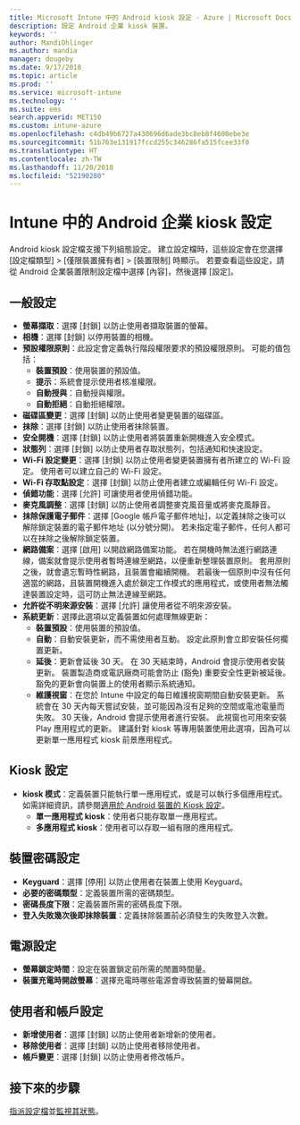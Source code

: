 ```yaml
---
title: Microsoft Intune 中的 Android kiosk 設定 - Azure | Microsoft Docs
description: 設定 Android 企業 kiosk 裝置。
keywords: ''
author: MandiOhlinger
ms.author: mandia
manager: dougeby
ms.date: 9/17/2018
ms.topic: article
ms.prod: ''
ms.service: microsoft-intune
ms.technology: ''
ms.suite: ems
search.appverid: MET150
ms.custom: intune-azure
ms.openlocfilehash: c4db49b6727a430696d6ade3bc8eb8f4600ebe3e
ms.sourcegitcommit: 51b763e131917fccd255c346286fa515fcee33f0
ms.translationtype: HT
ms.contentlocale: zh-TW
ms.lasthandoff: 11/20/2018
ms.locfileid: "52190280"
---
```

# <a name="android-enterprise-kiosk-settings-in-intune"></a>Intune 中的 Android 企業 kiosk 設定

Android kiosk 設定檔支援下列組態設定。 建立設定檔時，這些設定會在您選擇 [設定檔類型] > [僅限裝置擁有者] > [裝置限制] 時顯示。 若要查看這些設定，請從 Android 企業裝置限制設定檔中選擇 [內容]，然後選擇 [設定]。

## <a name="general-settings"></a>一般設定

- **螢幕擷取**：選擇 [封鎖] 以防止使用者擷取裝置的螢幕。
- **相機**：選擇 [封鎖] 以停用裝置的相機。
- **預設權限原則**：此設定會定義執行階段權限要求的預設權限原則。 可能的值包括：
    - **裝置預設**：使用裝置的預設值。
    - **提示**：系統會提示使用者核准權限。
    - **自動授與**：自動授與權限。
    - **自動拒絕**：自動拒絕權限。
- **磁碟區變更**：選擇 [封鎖] 以防止使用者變更裝置的磁碟區。
- **抹除**：選擇 [封鎖] 以防止使用者抹除裝置。
- **安全開機**：選擇 [封鎖] 以防止使用者將裝置重新開機進入安全模式。
- **狀態列**：選擇 [封鎖] 以防止使用者存取狀態列，包括通知和快速設定。
- **Wi-Fi 設定變更**：選擇 [封鎖] 以防止使用者變更裝置擁有者所建立的 Wi-Fi 設定。 使用者可以建立自己的 Wi-Fi 設定。
- **Wi-Fi 存取點設定**：選擇 [封鎖] 以防止使用者建立或編輯任何 Wi-Fi 設定。
- **偵錯功能**：選擇 [允許] 可讓使用者使用偵錯功能。
- **麥克風調整**：選擇 [封鎖] 以防止使用者調整麥克風音量或將麥克風靜音。
- **抹除保護電子郵件**：選擇 [Google 帳戶電子郵件地址]，以定義抹除之後可以解除鎖定裝置的電子郵件地址 (以分號分開)。 若未指定電子郵件，任何人都可以在抹除之後解除鎖定裝置。
- **網路備案**：選擇 [啟用] 以開啟網路備案功能。 若在開機時無法進行網路連線，備案就會提示使用者暫時連線至網路，以便重新整理裝置原則。 套用原則之後，就會遺忘暫時性網路，且裝置會繼續開機。 若最後一個原則中沒有任何適當的網路，且裝置開機進入處於鎖定工作模式的應用程式，或使用者無法觸達裝置設定時，這可防止無法連線至網路。
- **允許從不明來源安裝**：選擇 [允許] 讓使用者從不明來源安裝。
- **系統更新**：選擇此選項以定義裝置如何處理無線更新：
    - **裝置預設**：使用裝置的預設值。
    - **自動**：自動安裝更新，而不需使用者互動。 設定此原則會立即安裝任何擱置更新。
    - **延後**：更新會延後 30 天。 在 30 天結束時，Android 會提示使用者安裝更新。 裝置製造商或電訊廠商可能會防止 (豁免) 重要安全性更新被延後。 豁免的更新會向裝置上的使用者顯示系統通知。 
    - **維護視窗**：在您於 Intune 中設定的每日維護視窗期間自動安裝更新。 系統會在 30 天內每天嘗試安裝，並可能因為沒有足夠的空間或電池電量而失敗。 30 天後，Android 會提示使用者進行安裝。 此視窗也可用來安裝 Play 應用程式的更新。 建議針對 kiosk 等專用裝置使用此選項，因為可以更新單一應用程式 kiosk 前景應用程式。 

## <a name="kiosk-settings"></a>Kiosk 設定

- **kiosk 模式**：定義裝置只能執行單一應用程式，或是可以執行多個應用程式。 如需詳細資訊，請參閱[適用於 Android 裝置的 Kiosk 設定](android-kiosk-settings.md)。
    - **單一應用程式 kiosk**：使用者只能存取單一應用程式。
    - **多應用程式 kiosk**：使用者可以存取一組有限的應用程式。

## <a name="device-password-settings"></a>裝置密碼設定

- **Keyguard**：選擇 [停用] 以防止使用者在裝置上使用 Keyguard。
- **必要的密碼類型**：定義裝置所需的密碼類型。
- **密碼長度下限**：定義裝置所需的密碼長度下限。
- **登入失敗幾次後即抹除裝置**：定義抹除裝置前必須發生的失敗登入次數。

## <a name="power-settings"></a>電源設定

- **螢幕鎖定時間**：設定在裝置鎖定前所需的閒置時間量。
- **裝置充電時開啟螢幕**：選擇充電時哪些電源會導致裝置的螢幕開啟。

## <a name="users-and-accounts-settings"></a>使用者和帳戶設定

- **新增使用者**：選擇 [封鎖] 以防止使用者新增新的使用者。
- **移除使用者**：選擇 [封鎖] 以防止使用者移除使用者。
- **帳戶變更**：選擇 [封鎖] 以防止使用者修改帳戶。

## <a name="next-steps"></a>接下來的步驟
[指派設定檔](device-profile-assign.md)並[監視其狀態](device-profile-monitor.md)。



